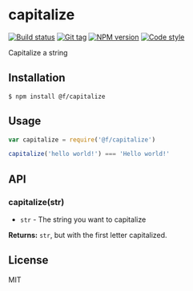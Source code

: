 
# capitalize

[![Build status][travis-image]][travis-url]
[![Git tag][git-image]][git-url]
[![NPM version][npm-image]][npm-url]
[![Code style][standard-image]][standard-url]

Capitalize a string

## Installation

    $ npm install @f/capitalize

## Usage

```js
var capitalize = require('@f/capitalize')

capitalize('hello world!') === 'Hello world!'
```

## API

### capitalize(str)

- `str` - The string you want to capitalize

**Returns:** `str`, but with the first letter capitalized.

## License

MIT

[travis-image]: https://img.shields.io/travis/micro-js/capitalize.svg?style=flat-square
[travis-url]: https://travis-ci.org/micro-js/capitalize
[git-image]: https://img.shields.io/github/tag/micro-js/capitalize.svg
[git-url]: https://github.com/micro-js/capitalize
[standard-image]: https://img.shields.io/badge/code%20style-standard-brightgreen.svg?style=flat
[standard-url]: https://github.com/feross/standard
[npm-image]: https://img.shields.io/npm/v/@f/capitalize.svg?style=flat-square
[npm-url]: https://npmjs.org/package/@f/capitalize
